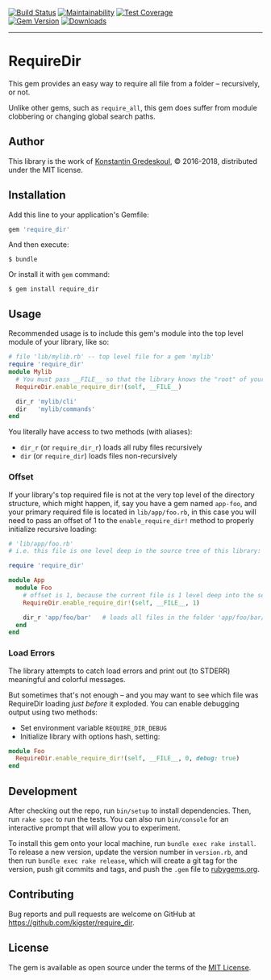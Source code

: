 [![Build Status](https://travis-ci.org/kigster/require_dir.svg?branch=master)](https://travis-ci.org/kigster/require_dir)
[![Maintainability](https://api.codeclimate.com/v1/badges/ad8aceb1bb3c22f72194/maintainability)](https://codeclimate.com/github/kigster/require_dir/maintainability)
[![Test Coverage](https://api.codeclimate.com/v1/badges/ad8aceb1bb3c22f72194/test_coverage)](https://codeclimate.com/github/kigster/require_dir/test_coverage)    
[![Gem Version](https://badge.fury.io/rb/require_dir.svg)](https://badge.fury.io/rb/require_dir)
[![Downloads](http://ruby-gem-downloads-badge.herokuapp.com/require_dir?type=total)](https://rubygems.org/gems/require_dir)

----

# RequireDir 

This gem provides an easy way to require all file from a folder – recursively, or not.

Unlike other gems, such as `require_all`, this gem does suffer from module clobbering or changing global search paths.

## Author

This library is the work of [Konstantin Gredeskoul](http:/kig.re), &copy; 2016-2018, distributed under the MIT license.

## Installation

Add this line to your application's Gemfile:

```ruby
gem 'require_dir'
```

And then execute:

    $ bundle

Or install it with `gem` command:

    $ gem install require_dir

## Usage

Recommended usage is to include this gem's module into the top level module of your library, like so:

```ruby
# file 'lib/mylib.rb' -- top level file for a gem 'mylib'
require 'require_dir'
module Mylib
  # You must pass __FILE__ so that the library knows the "root" of your sources.
  RequireDir.enable_require_dir!(self, __FILE__)

  dir_r 'mylib/cli'
  dir   'mylib/commands'
end
```

You literally have access to two methods (with aliases):

 * `dir_r` (or `require_dir_r`) loads all ruby files recursively
 * `dir` (or `require_dir`) loads files non-recursively


### Offset

If your library's top required file is not at the very top level of the directory structure, 
which might happen, if, say you have a gem named `app-foo`, and your primary required file is
located in `lib/app/foo.rb`, in this case you will need to pass an offset of 1 to the `enable_require_dir!` 
method to properly initialize recursive loading:

```ruby
# 'lib/app/foo.rb' 
# i.e. this file is one level deep in the source tree of this library:

require 'require_dir'

module App
  module Foo
    # offset is 1, because the current file is 1 level deep into the source tree.
    RequireDir.enable_require_dir!(self, __FILE__, 1) 

    dir_r 'app/foo/bar'   # loads all files in the folder 'app/foo/bar/**.rb'
  end
end
```

### Load Errors

The library attempts to catch load errors and print out (to STDERR) meaningful and colorful messages.

But sometimes that's not enough – and you may want to see which file was RequireDir loading *just before* it
exploded. You can enable debugging output using two methods:

 * Set environment variable `REQUIRE_DIR_DEBUG` 
 * Initialize library with options hash, setting:

```ruby
module Foo
  RequireDir.enable_require_dir!(self, __FILE__, 0, debug: true)
end
```

## Development

After checking out the repo, run `bin/setup` to install dependencies. Then, run `rake spec` to run the tests. You can also run `bin/console` for an interactive prompt that will allow you to experiment.

To install this gem onto your local machine, run `bundle exec rake install`. To release a new version, update the version number in `version.rb`, and then run `bundle exec rake release`, which will create a git tag for the version, push git commits and tags, and push the `.gem` file to [rubygems.org](https://rubygems.org).

## Contributing

Bug reports and pull requests are welcome on GitHub at https://github.com/kigster/require_dir.

## License

The gem is available as open source under the terms of the [MIT License](http://opensource.org/licenses/MIT).

